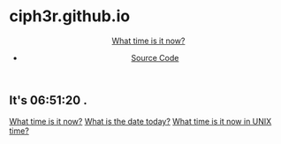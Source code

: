 # ciph3r.github.io

<!doctype html>
<html lang="en">
  <head>
    <meta charset="utf-8">
    <title>What time is it now?</title>
    <link rel="stylesheet" href="https://stackpath.bootstrapcdn.com/bootstrap/4.4.1/css/bootstrap.min.css" integrity="sha384-Vkoo8x4CGsO3+Hhxv8T/Q5PaXtkKtu6ug5TOeNV6gBiFeWPGFN9MuhOf23Q9Ifjh" crossorigin="anonymous">
  </head>
  <body>
   <header>
      <nav class="navbar navbar-expand-lg navbar-dark bg-dark">
        <div class="container">
          <a class="navbar-brand" href="/">What time is it now?</a>
          <div class="navbar-collapse">
            <ul class="navbar-nav mr-auto">
              <li class="nav-item"><a class="nav-link" href="?source">Source Code</a></li>
            </ul>
          </div>
        </div>
      </nav>
    </header>
    <main>
      <section class="jumbotron text-center">
        <div class="container">
          <h1 class="jumbotron-heading"><span class="text-muted">It's</span> 06:51:20
<span class="text-muted">.</span></h1>
          <p>
            <a href="?format=%H:%M:%S" class="btn btn-outline-secondary">What time is it now?</a>
            <a href="?format=%Y-%m-%d" class="btn btn-outline-secondary">What is the date today?</a>
            <a href="?format=%s" class="btn btn-outline-secondary">What time is it now in UNIX time?</a>
          </p>
        </div>
      </section>
    </main>
    <script src="https://code.jquery.com/jquery-3.4.1.slim.min.js" integrity="sha384-J6qa4849blE2+poT4WnyKhv5vZF5SrPo0iEjwBvKU7imGFAV0wwj1yYfoRSJoZ+n" crossorigin="anonymous"></script>
    <script src="https://cdn.jsdelivr.net/npm/popper.js@1.16.0/dist/umd/popper.min.js" integrity="sha384-Q6E9RHvbIyZFJoft+2mJbHaEWldlvI9IOYy5n3zV9zzTtmI3UksdQRVvoxMfooAo" crossorigin="anonymous"></script>
    <script src="https://stackpath.bootstrapcdn.com/bootstrap/4.4.1/js/bootstrap.min.js" integrity="sha384-wfSDF2E50Y2D1uUdj0O3uMBJnjuUD4Ih7YwaYd1iqfktj0Uod8GCExl3Og8ifwB6" crossorigin="anonymous"></script>
  </body>
</html>
